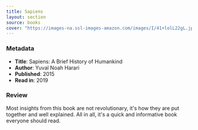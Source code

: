 ```yaml
---
title: Sapiens
layout: section
source: books
cover: "https://images-na.ssl-images-amazon.com/images/I/41+lolL22gL.jpg"
---
```


### Metadata
- **Title**: Sapiens: A Brief History of Humankind
- **Author**: Yuval Noah Harari
- **Published**: 2015
- **Read in**: 2019

### Review

Most insights from this book are not revolutionary, it's how they are put together and well explained. All in all, it's a quick and informative book everyone should read.